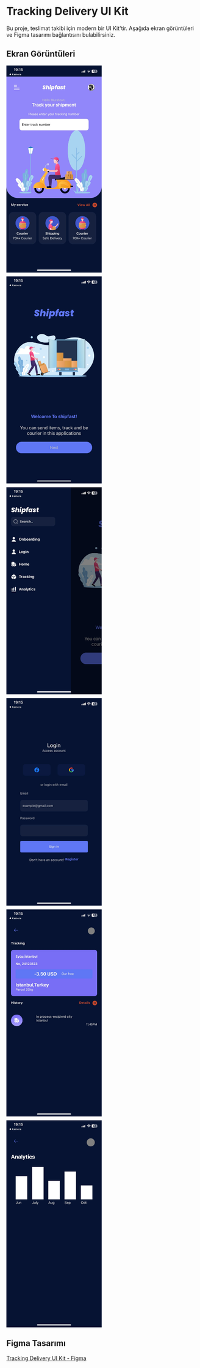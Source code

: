 # Tracking Delivery UI Kit

Bu proje, teslimat takibi için modern bir UI Kit'tir. Aşağıda ekran görüntüleri ve Figma tasarımı bağlantısını bulabilirsiniz.

## Ekran Görüntüleri

<div style="display: flex; flex-wrap: wrap; gap: 10px;">
  <img src="screenshots/ss1.jpeg" alt="Page1" width="250" />
  <img src="screenshots/ss2.jpeg" alt="Page2" width="250" />
  <img src="screenshots/ss3.jpeg" alt="Page3" width="250" />
  <img src="screenshots/ss4.jpeg" alt="Page4" width="250" />
  <img src="screenshots/ss5.jpeg" alt="Page5" width="250" />
  <img src="screenshots/ss6.jpeg" alt="Page6" width="250" />
</div>

## Figma Tasarımı

[Tracking Delivery UI Kit - Figma](https://www.figma.com/design/E7Dl7Wx2iXky0owU3QaDJo/Tracking-Delivery-Ui-Kit-(Community)?node-id=0-1&node-type=canvas&t=R1s4RcaOncjPqttp-0)

